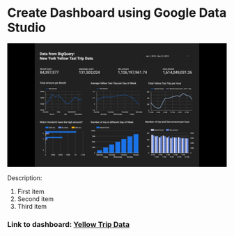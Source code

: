 # **Create Dashboard using Google Data Studio**

![Dashboard with Google Data Studio](dashboard.jpg)

Description:
1. First item
2. Second item
3. Third item


### Link to dashboard: [Yellow Trip Data]([https://www.example.com](https://datastudio.google.com/reporting/2c96c05c-c7e0-449d-8a70-f4937e3d7205))
